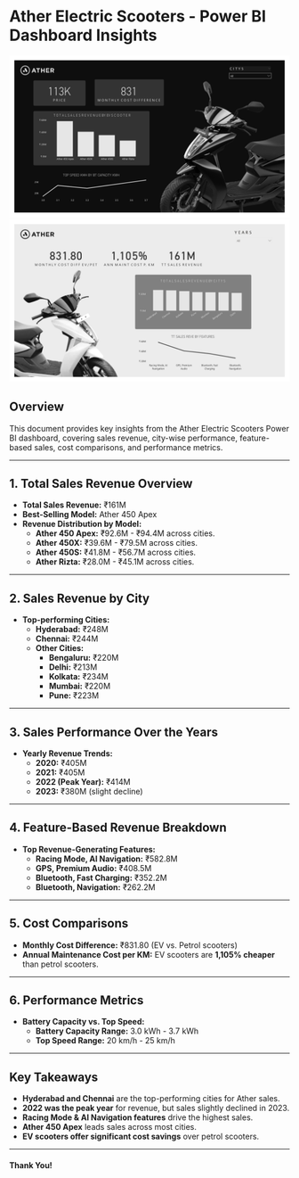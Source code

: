 # Ather Electric Scooters - Power BI Dashboard Insights

![Dashboard_1](https://github.com/prasadmjadhav2/Ather_Electric_Scooters_Data_Analyst_Project/blob/main/Dashboard%20Page%201.jpg)
![Dashboard_2](https://github.com/prasadmjadhav2/Ather_Electric_Scooters_Data_Analyst_Project/blob/main/Dashboard%20Page%202.jpg)

## Overview
This document provides key insights from the Ather Electric Scooters Power BI dashboard, covering sales revenue, city-wise performance, feature-based sales, cost comparisons, and performance metrics.

---

## 1. Total Sales Revenue Overview
- **Total Sales Revenue:** ₹161M
- **Best-Selling Model:** Ather 450 Apex
- **Revenue Distribution by Model:**
  - **Ather 450 Apex:** ₹92.6M - ₹94.4M across cities.
  - **Ather 450X:** ₹39.6M - ₹79.5M across cities.
  - **Ather 450S:** ₹41.8M - ₹56.7M across cities.
  - **Ather Rizta:** ₹28.0M - ₹45.1M across cities.

---

## 2. Sales Revenue by City
- **Top-performing Cities:**
  - **Hyderabad:** ₹248M
  - **Chennai:** ₹244M
  - **Other Cities:**
    - **Bengaluru:** ₹220M
    - **Delhi:** ₹213M
    - **Kolkata:** ₹234M
    - **Mumbai:** ₹220M
    - **Pune:** ₹223M

---

## 3. Sales Performance Over the Years
- **Yearly Revenue Trends:**
  - **2020:** ₹405M
  - **2021:** ₹405M
  - **2022 (Peak Year):** ₹414M
  - **2023:** ₹380M (slight decline)

---

## 4. Feature-Based Revenue Breakdown
- **Top Revenue-Generating Features:**
  - **Racing Mode, AI Navigation:** ₹582.8M
  - **GPS, Premium Audio:** ₹408.5M
  - **Bluetooth, Fast Charging:** ₹352.2M
  - **Bluetooth, Navigation:** ₹262.2M

---

## 5. Cost Comparisons
- **Monthly Cost Difference:** ₹831.80 (EV vs. Petrol scooters)
- **Annual Maintenance Cost per KM:** EV scooters are **1,105% cheaper** than petrol scooters.

---

## 6. Performance Metrics
- **Battery Capacity vs. Top Speed:**
  - **Battery Capacity Range:** 3.0 kWh - 3.7 kWh
  - **Top Speed Range:** 20 km/h - 25 km/h

---

## Key Takeaways
- **Hyderabad and Chennai** are the top-performing cities for Ather sales.
- **2022 was the peak year** for revenue, but sales slightly declined in 2023.
- **Racing Mode & AI Navigation features** drive the highest sales.
- **Ather 450 Apex** leads sales across most cities.
- **EV scooters offer significant cost savings** over petrol scooters.

---

#### Thank You!
